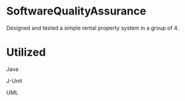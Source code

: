 # SoftwareQualityAssurance
Designed and tested a simple rental property system in a group of 4.

# Utilized
Java

J-Unit

UML
